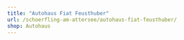 ```yaml
---
title: "Autohaus Fiat Feusthuber"
url: /schoerfling-am-attersee/autohaus-fiat-feusthuber/
shop: Autohaus
---
```

